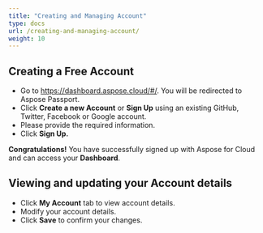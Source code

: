 ```yaml
---
title: "Creating and Managing Account"
type: docs
url: /creating-and-managing-account/
weight: 10
---
```


## **Creating a Free Account**
- Go to <https://dashboard.aspose.cloud/#/>. You will be redirected to Aspose Passport.
- Click **Create a new Account** or **Sign Up** using an existing GitHub, Twitter, Facebook or Google account.
- Please provide the required information.
- Click **Sign Up.**

**Congratulations!** You have successfully signed up with Aspose for Cloud and can access your **Dashboard**.
## **Viewing and updating your Account details**
- Click **My Account** tab to view account details.
- Modify your account details.
- Click **Save** to confirm your changes.

